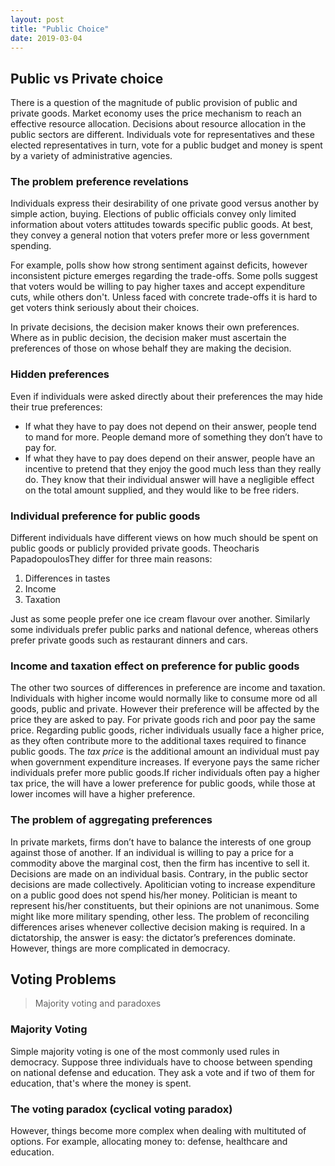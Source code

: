 ```yaml
---
layout: post
title: "Public Choice"
date: 2019-03-04
---
```



## Public vs Private choice

There is a question of the magnitude of public provision of public and private
goods. Market economy uses the price mechanism to reach an effective resource
allocation. Decisions about resource allocation in the public sectors are
different. Individuals vote for representatives and these elected
representatives in turn, vote for a public budget and money is spent by a
variety of administrative agencies.

### The problem preference revelations

Individuals express their desirability of one private good versus another by
simple action, buying. Elections of public officials convey only limited
information about voters attitudes towards specific public goods. At best, they
convey a general notion that voters prefer more or less government spending.

For example, polls show how strong sentiment against deficits, however
inconsistent picture emerges regarding the trade-offs. Some polls suggest that
voters would be willing to pay higher taxes and accept expenditure cuts, while
others don't. Unless faced with concrete trade-offs it is hard to get voters
think seriously about their choices.

In private decisions, the decision maker knows their own preferences. Where as
in public decision, the decision maker must ascertain the preferences of those
on whose behalf they are making the decision.

### Hidden preferences

Even if individuals were asked directly about their preferences the may hide
their true preferences: 

- If what they have to pay does not depend on their answer, people tend to
mand for more. People demand more of something they don’t have to pay for. 
- If what they have to pay does depend on their answer, people have an incentive
  to pretend that they enjoy the good much less than they really do. They know
  that their individual answer will have a negligible effect on the total amount
  supplied, and they would like to be free riders.

### Individual preference for public goods

Different individuals have different views on how much should be spent on public
goods or publicly provided private goods. Theocharis PapadopoulosThey differ for
three main reasons: 

1. Differences in tastes 
2. Income
3. Taxation 

Just as some people prefer one ice cream flavour over another. Similarly some
individuals prefer public parks and national defence, whereas others prefer
private goods such as restaurant dinners and cars. 

### Income and taxation effect on preference for public goods

The other two sources of differences in preference are income and
taxation. Individuals with higher income would normally like to consume more od
all goods, public and private. However their preference will be affected by the
price they are asked to pay. For private goods rich and poor pay the same
price. Regarding public goods, richer individuals usually face a higher price,
as they often contribute more to the additional taxes required to finance public
goods. The *tax price* is the additional amount an individual must pay when
government expenditure increases. If everyone pays the same richer individuals
prefer more public goods.If richer individuals often pay a higher tax price, the
will have a lower preference for public goods, while those at lower incomes will
have a higher preference. 

### The problem of aggregating preferences

In private markets, firms don’t have to balance the interests of one group
against those of another. If an individual is willing to pay a price for a
commodity above the marginal cost, then the firm has incentive to sell it.
Decisions are made on an individual basis. Contrary, in the public sector
decisions are made collectively. Apolitician voting to increase expenditure on a
public good does not spend his/her money. Politician is meant to represent
his/her constituents, but their opinions are not unanimous. Some might like more
military spending, other less. The problem of reconciling differences arises
whenever collective decision making is required. In a dictatorship, the answer
is easy: the dictator’s preferences dominate. However, things are more
complicated in democracy. 

## Voting Problems

> Majority voting and paradoxes

### Majority Voting

Simple majority voting is one of the most commonly used rules in democracy.
Suppose three individuals have to choose between spending on national defense
and education. They ask a vote and if two of them for education, that's where
the money is spent.

### The voting paradox (cyclical voting paradox)

However, things become more complex when dealing with multituted of options. For
example, allocating money to: defense, healthcare and education.

